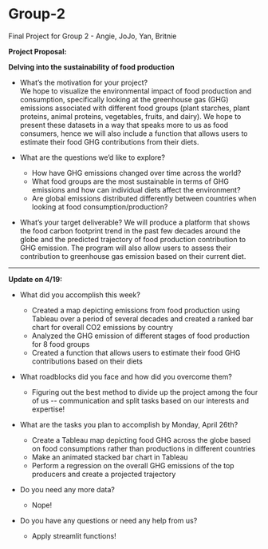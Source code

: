 # Group-2
Final Project for Group 2 - Angie, JoJo, Yan, Britnie

**Project Proposal:**

**Delving into the sustainability of food production**

- What’s the motivation for your project?\
  We hope to visualize the environmental impact of food production and consumption, specifically looking at the greenhouse gas (GHG) emissions associated with different food 
  groups (plant starches, plant proteins, animal proteins, vegetables, fruits, and dairy). We hope to present these datasets in a way that speaks more to us as food consumers, hence we will also include a function that allows users to estimate their food GHG contributions from their diets.

- What are the questions we’d like to explore?
  - How have GHG emissions changed over time across the world?
  - What food groups are the most sustainable in terms of GHG emissions and how can individual diets affect the environment?
  - Are global emissions distributed differently between countries when looking at food consumption/production?

- What’s your target deliverable?
  We will produce a platform that shows the food carbon footprint trend in the past few decades around the globe and the predicted trajectory of food production contribution 
  to GHG emission.
  The program will also allow users to assess their contribution to greenhouse gas emission based on their current diet.

***
**Update on 4/19:**

- What did you accomplish this week?
  - Created a map depicting emissions from food production using Tableau over a period of several decades and created a ranked bar chart for overall CO2 emissions by country
  - Analyzed the GHG emission of different stages of food production for 8 food groups
  - Created a function that allows users to estimate their food GHG contributions based on their diets

- What roadblocks did you face and how did you overcome them?
  - Figuring out the best method to divide up the project among the four of us -- communication and split tasks based on our interests and expertise!

- What are the tasks you plan to accomplish by Monday, April 26th?
  - Create a Tableau map depicting food GHG across the globe based on food consumptions rather than productions in different countries
  - Make an animated stacked bar chart in Tableau 
  - Perform a regression on the overall GHG emissions of the top producers and create a projected trajectory

- Do you need any more data?
  - Nope!

- Do you have any questions or need any help from us?
  - Apply streamlit functions!
